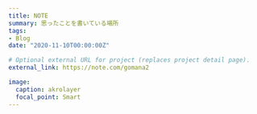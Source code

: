```yaml
---
title: NOTE
summary: 思ったことを書いている場所
tags:
- Blog
date: "2020-11-10T00:00:00Z"

# Optional external URL for project (replaces project detail page).
external_link: https://note.com/gomana2

image:
  caption: akrolayer
  focal_point: Smart
---
```

